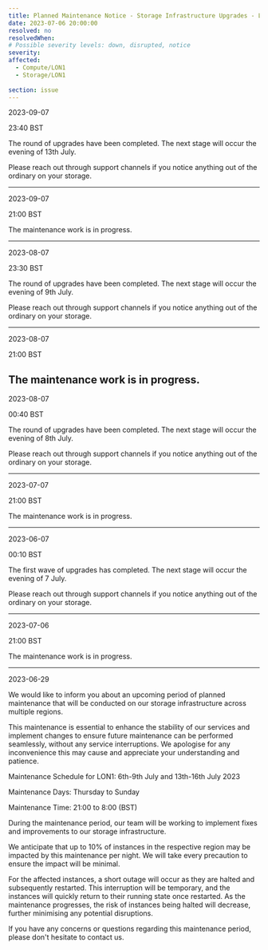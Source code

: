 ```yaml
---
title: Planned Maintenance Notice - Storage Infrastructure Upgrades - LON1
date: 2023-07-06 20:00:00
resolved: no
resolvedWhen:
# Possible severity levels: down, disrupted, notice
severity: 
affected:
  - Compute/LON1
  - Storage/LON1
    
section: issue
---
```


2023-09-07

23:40 BST

The round of upgrades have been completed. The next stage will occur the evening of 13th July.

Please reach out through support channels if you notice anything out of the ordinary on your storage.

---

2023-09-07

21:00 BST

The maintenance work is in progress.

---

2023-08-07

23:30 BST

The round of upgrades have been completed. The next stage will occur the evening of 9th July.

Please reach out through support channels if you notice anything out of the ordinary on your storage.

---

2023-08-07

21:00 BST

The maintenance work is in progress.
---

2023-08-07

00:40 BST

The round of upgrades have been completed. The next stage will occur the evening of 8th July.

Please reach out through support channels if you notice anything out of the ordinary on your storage.

---

2023-07-07

21:00 BST

The maintenance work is in progress.

---

2023-06-07

00:10 BST

The first wave of upgrades has completed. The next stage will occur the evening of 7 July.

Please reach out through support channels if you notice anything out of the ordinary on your storage.

---

2023-07-06

21:00 BST

The maintenance work is in progress.

---

2023-06-29

We would like to inform you about an upcoming period of planned maintenance that will be conducted on our storage infrastructure across multiple regions.

This maintenance is essential to enhance the stability of our services and implement changes to ensure future maintenance can be performed seamlessly, without any service interruptions. We apologise for any inconvenience this may cause and appreciate your understanding and patience.

Maintenance Schedule for LON1: 6th-9th July and 13th-16th July 2023

Maintenance Days: Thursday to Sunday

Maintenance Time: 21:00 to 8:00 (BST)

During the maintenance period, our team will be working to implement fixes and improvements to our storage infrastructure. 

We anticipate that up to 10% of instances in the respective region may be impacted by this maintenance per night. We will take every precaution to ensure the impact will be minimal.

For the affected instances, a short outage will occur as they are halted and subsequently restarted. This interruption will be temporary, and the instances will quickly return to their running state once restarted. As the maintenance progresses, the risk of instances being halted will decrease, further minimising any potential disruptions.

If you have any concerns or questions regarding this maintenance period, please don't hesitate to contact us.
